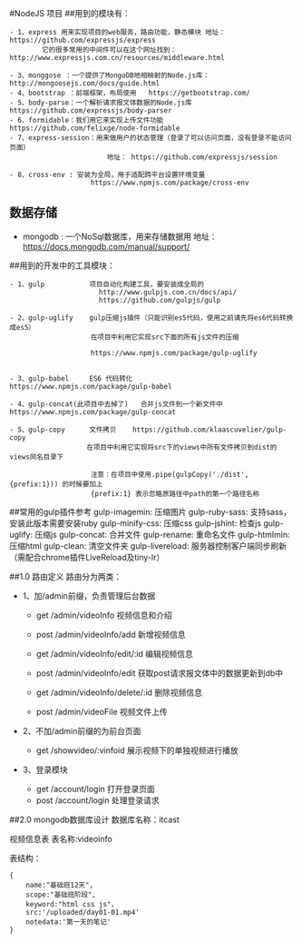 #NodeJS 项目
##用到的模块有：

    - 1、express 用来实现项目的web服务，路由功能，静态模块 地址： https://github.com/expressjs/express
            它的很多常用的中间件可以在这个网址找到：http://www.expressjs.com.cn/resources/middleware.html

    - 3、monggose ：一个提供了MongoDB地相映射的Node.js库：http://mongoosejs.com/docs/guide.html
    - 4、bootstrap ：前端框架，布局使用   https://getbootstrap.com/
    - 5、body-parse：一个解析请求报文体数据的Node.js库  https://github.com/expressjs/body-parser
    - 6、formidable：我们用它来实现上传文件功能   https://github.com/felixge/node-formidable
    - 7、express-session：用来做用户的状态管理（登录了可以访问页面，没有登录不能访问页面）
                            地址： https://github.com/expressjs/session

    - 8、cross-env : 安装为全局，用于适配跨平台设置环境变量 
                        https://www.npmjs.com/package/cross-env

## 数据存储

- mongodb  : 一个NoSql数据库，用来存储数据用 地址：https://docs.mongodb.com/manual/support/


##用到的开发中的工具模块：
    
    - 1、gulp           项目自动化构建工具，要安装成全局的
                          http://www.gulpjs.com.cn/docs/api/ 
                          https://github.com/gulpjs/gulp

    - 2、gulp-uglify    gulp压缩js插件（只能识别es5代码，使用之前请先将es6代码转换成es5）     
                        在项目中利用它实现src下面的所有js文件的压缩 

                        https://www.npmjs.com/package/gulp-uglify


    - 3、gulp-babel     ES6 代码转化       https://www.npmjs.com/package/gulp-babel
      
    - 4、gulp-concat(此项目中去掉了)   合并js文件到一个新文件中   https://www.npmjs.com/package/gulp-concat
 
    - 5、gulp-copy      文件拷贝    https://github.com/klaascuvelier/gulp-copy
                       在项目中利用它实现将src下的views中所有文件拷贝到dist的views同名目录下
                        
                        注意：在项目中使用.pipe(gulpCopy('./dist', {prefix:1})) 的时候要加上
                        {prefix:1} 表示忽略原路径中path的第一个路径名称
                       
    
##常用的gulp插件参考
    gulp-imagemin:      压缩图片
    gulp-ruby-sass:     支持sass，安装此版本需要安装ruby
    gulp-minify-css:    压缩css
    gulp-jshint:        检查js
    gulp-uglify:        压缩js
    gulp-concat:        合并文件
    gulp-rename:        重命名文件
    gulp-htmlmin:       压缩html
    gulp-clean:         清空文件夹
    gulp-livereload:    服务器控制客户端同步刷新（需配合chrome插件LiveReload及tiny-lr）


##1.0 路由定义
路由分为两类：

- 1、加/admin前缀，负责管理后台数据
    + get /admin/videoInfo          视频信息和介绍
    + post /admin/videoInfo/add      新增视频信息
    + get /admin/videoInfo/edit/:id  编辑视频信息
    + post /admin/videoInfo/edit       获取post请求报文体中的数据更新到db中
    + get /admin/videoInfo/delete/:id  删除视频信息

    + post  /admin/videoFile           视频文件上传
    
- 2、不加/admin前缀的为前台页面
    + get /showvideo/:vinfoid           展示视频下的单独视频进行播放
    
- 3、登录模块
    + get /account/login                打开登录页面
    + post /account/login               处理登录请求


##2.0  mongodb数据库设计
数据库名称：itcast


视频信息表
表名称:videoinfo

表结构：

    {
        name:"基础班12天",
        scope:"基础班阶段",
        keyword:"html css js"，
        src:'/uploaded/day01-01.mp4'
        notedata:'第一天的笔记'
    }
      
